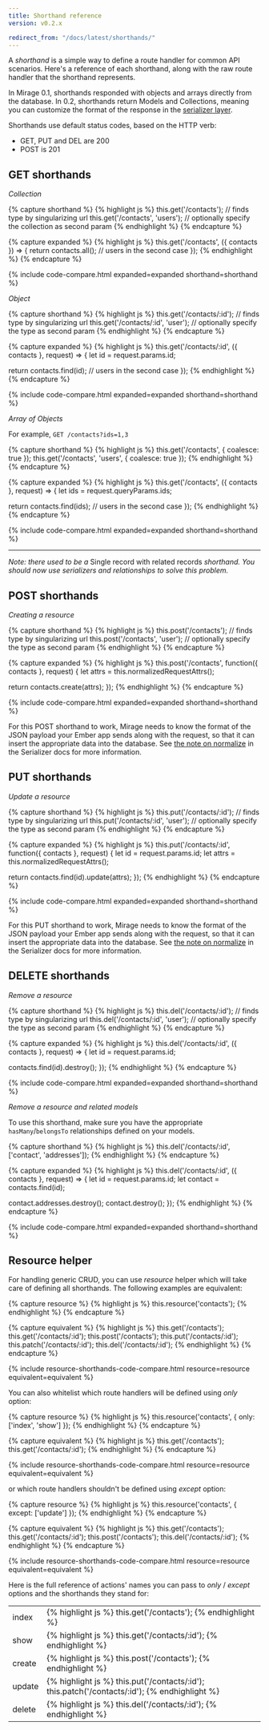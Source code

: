 ```yaml
---
title: Shorthand reference
version: v0.2.x

redirect_from: "/docs/latest/shorthands/"
---
```


A *shorthand* is a simple way to define a route handler for common API scenarios. Here's a reference of each shorthand, along with the raw route handler that the shorthand represents.

In Mirage 0.1, shorthands responded with objects and arrays directly from the database. In 0.2, shorthands return Models and Collections, meaning you can customize the format of the response in the [serializer layer](../serializers).

Shorthands use default status codes, based on the HTTP verb:

  - GET, PUT and DEL are 200
  - POST is 201

## GET shorthands

*Collection*

{% capture shorthand %}
{% highlight js %}
this.get('/contacts');          // finds type by singularizing url
this.get('/contacts', 'users'); // optionally specify the collection as second param
{% endhighlight %}
{% endcapture %}

{% capture expanded %}
{% highlight js %}
this.get('/contacts', ({ contacts }) => {
  return contacts.all(); // users in the second case
});
{% endhighlight %}
{% endcapture %}

{% include code-compare.html expanded=expanded shorthand=shorthand %}

*Object*

{% capture shorthand %}
{% highlight js %}
this.get('/contacts/:id');         // finds type by singularizing url
this.get('/contacts/:id', 'user'); // optionally specify the type as second param
{% endhighlight %}
{% endcapture %}

{% capture expanded %}
{% highlight js %}
this.get('/contacts/:id', ({ contacts }, request) => {
  let id = request.params.id;

  return contacts.find(id); // users in the second case
});
{% endhighlight %}
{% endcapture %}

{% include code-compare.html expanded=expanded shorthand=shorthand %}

*Array of Objects*

For example, `GET /contacts?ids=1,3`

{% capture shorthand %}
{% highlight js %}
this.get('/contacts', { coalesce: true });
this.get('/contacts', 'users', { coalesce: true });
{% endhighlight %}
{% endcapture %}

{% capture expanded %}
{% highlight js %}
this.get('/contacts', ({ contacts }, request) => {
  let ids = request.queryParams.ids;

  return contacts.find(ids); // users in the second case
});
{% endhighlight %}
{% endcapture %}

{% include code-compare.html expanded=expanded shorthand=shorthand %}

---

*Note: there used to be a* Single record with related records *shorthand. You should now use serializers and relationships to solve this problem.*

## POST shorthands

*Creating a resource*

{% capture shorthand %}
{% highlight js %}
this.post('/contacts');          // finds type by singularizing url
this.post('/contacts', 'user');  // optionally specify the type as second param
{% endhighlight %}
{% endcapture %}

{% capture expanded %}
{% highlight js %}
this.post('/contacts', function({ contacts }, request) {
  let attrs = this.normalizedRequestAttrs();

  return contacts.create(attrs);
});
{% endhighlight %}
{% endcapture %}

{% include code-compare.html expanded=expanded shorthand=shorthand %}

For this POST shorthand to work, Mirage needs to know the format of the JSON payload your Ember app sends along with the request, so that it can insert the appropriate data into the database. See [the note on normalize](../serializers/#normalizejson) in the Serializer docs for more information.

## PUT shorthands

*Update a resource*

{% capture shorthand %}
{% highlight js %}
this.put('/contacts/:id');          // finds type by singularizing url
this.put('/contacts/:id', 'user');  // optionally specify the type as second param
{% endhighlight %}
{% endcapture %}

{% capture expanded %}
{% highlight js %}
this.put('/contacts/:id', function({ contacts }, request) {
  let id = request.params.id;
  let attrs = this.normalizedRequestAttrs();

  return contacts.find(id).update(attrs);
});
{% endhighlight %}
{% endcapture %}

{% include code-compare.html expanded=expanded shorthand=shorthand %}

For this PUT shorthand to work, Mirage needs to know the format of the JSON payload your Ember app sends along with the request, so that it can insert the appropriate data into the database. See [the note on normalize](../serializers/#normalizejson) in the Serializer docs for more information.

## DELETE shorthands

*Remove a resource*

{% capture shorthand %}
{% highlight js %}
this.del('/contacts/:id');          // finds type by singularizing url
this.del('/contacts/:id', 'user');  // optionally specify the type as second param
{% endhighlight %}
{% endcapture %}

{% capture expanded %}
{% highlight js %}
this.del('/contacts/:id', ({ contacts }, request) => {
  let id = request.params.id;

  contacts.find(id).destroy();
});
{% endhighlight %}
{% endcapture %}

{% include code-compare.html expanded=expanded shorthand=shorthand %}

*Remove a resource and related models*

To use this shorthand, make sure you have the appropriate `hasMany`/`belongsTo` relationships defined on your models.

{% capture shorthand %}
{% highlight js %}
this.del('/contacts/:id', ['contact', 'addresses']);
{% endhighlight %}
{% endcapture %}

{% capture expanded %}
{% highlight js %}
this.del('/contacts/:id', ({ contacts }, request) => {
  let id = request.params.id;
  let contact = contacts.find(id);

  contact.addresses.destroy();
  contact.destroy();
});
{% endhighlight %}
{% endcapture %}

{% include code-compare.html expanded=expanded shorthand=shorthand %}

## Resource helper

For handling generic CRUD, you can use *resource* helper which will take care of defining all shorthands. The following examples are equivalent:

{% capture resource %}
{% highlight js %}
this.resource('contacts');
{% endhighlight %}
{% endcapture %}

{% capture equivalent %}
{% highlight js %}
this.get('/contacts');
this.get('/contacts/:id');
this.post('/contacts');
this.put('/contacts/:id');
this.patch('/contacts/:id');
this.del('/contacts/:id');
{% endhighlight %}
{% endcapture %}

{% include resource-shorthands-code-compare.html resource=resource equivalent=equivalent %}

You can also whitelist which route handlers will be defined using *only* option:

{% capture resource %}
{% highlight js %}
this.resource('contacts', { only: ['index', 'show'] });
{% endhighlight %}
{% endcapture %}

{% capture equivalent %}
{% highlight js %}
this.get('/contacts');
this.get('/contacts/:id');
{% endhighlight %}
{% endcapture %}

{% include resource-shorthands-code-compare.html resource=resource equivalent=equivalent %}

or which route handlers shouldn't be defined using *except* option:

{% capture resource %}
{% highlight js %}
this.resource('contacts', { except: ['update'] });
{% endhighlight %}
{% endcapture %}

{% capture equivalent %}
{% highlight js %}
this.get('/contacts');
this.get('/contacts/:id');
this.post('/contacts');
this.del('/contacts/:id');
{% endhighlight %}
{% endcapture %}

{% include resource-shorthands-code-compare.html resource=resource equivalent=equivalent %}

Here is the full reference of actions' names you can pass to *only* / *except* options and the shorthands they stand for:

<div class='Table__wrapper'>
  <table>
    <tbody>
      <tr>
        <td class='Table__label'>index</td>
        <td class='Table__code'>
{% highlight js %}
  this.get('/contacts');
{% endhighlight %}
        </td>
      </tr>
      <tr>
        <td class='Table__label'>show</td>
        <td class='Table__code'>
{% highlight js %}
  this.get('/contacts/:id');
{% endhighlight %}
        </td>
      </tr>
      <tr>
        <td class='Table__label'>create</td>
        <td class='Table__code'>
{% highlight js %}
  this.post('/contacts');
{% endhighlight %}
        </td>
      </tr>
      <tr>
        <td class='Table__label'>update</td>
        <td class='Table__code'>
{% highlight js %}
  this.put('/contacts/:id');
  this.patch('/contacts/:id');
{% endhighlight %}
        </td>
      </tr>
      <tr>
        <td class='Table__label'>delete</td>
        <td class='Table__code'>
{% highlight js %}
  this.del('/contacts/:id');
{% endhighlight %}
        </td>
      </tr>
    </tbody>
  </table>
</div>
